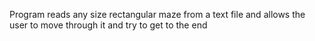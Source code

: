 Program reads any size rectangular maze from a text file and allows the user to move through it and try to get to the end

